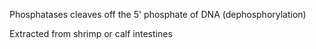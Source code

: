 Phosphatases cleaves off the 5' phosphate of DNA (dephosphorylation)

Extracted from shrimp or calf intestines
